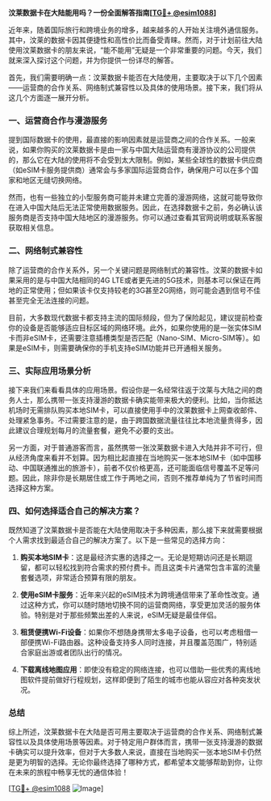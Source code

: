 **汶莱数据卡在大陆能用吗？一份全面解答指南[[TG💪+ @esim1088](https://t.me/s/esim1088)]**

近年来，随着国际旅行和跨境业务的增多，越来越多的人开始关注境外通信服务。其中，汶莱的数据卡因其便捷性和高性价比而备受青睐。然而，对于计划前往大陆使用汶莱数据卡的朋友来说，“能不能用”无疑是一个非常重要的问题。今天，我们就来深入探讨这个问题，并为你提供一份详尽的解答。

首先，我们需要明确一点：汶莱数据卡能否在大陆使用，主要取决于以下几个因素——运营商的合作关系、网络制式兼容性以及具体的使用场景。接下来，我们将从这几个方面逐一展开分析。

### 一、运营商合作与漫游服务

提到国际数据卡的使用，最直接的影响因素就是运营商之间的合作关系。一般来说，如果你购买的汶莱数据卡是由一家与中国大陆运营商有漫游协议的公司提供的，那么它在大陆的使用将不会受到太大限制。例如，某些全球性的数据卡供应商（如eSIM卡服务提供商）通常会与多家国际运营商合作，确保用户可以在多个国家和地区无缝切换网络。

然而，也有一些独立的小型服务商可能并未建立完善的漫游网络，这就可能导致你在进入中国大陆后无法正常使用数据服务。因此，在选择数据卡之前，务必确认该服务商是否支持中国大陆地区的漫游服务。你可以通过查看其官网说明或联系客服获取相关信息。

### 二、网络制式兼容性

除了运营商的合作关系外，另一个关键问题是网络制式的兼容性。汶莱的数据卡如果采用的是与中国大陆相同的4G LTE或者更先进的5G技术，则基本可以保证在两地的正常使用；但如果该卡仅支持较老的3G甚至2G网络，则可能会遇到信号不佳甚至完全无法连接的问题。

目前，大多数现代数据卡都支持主流的国际频段，但为了保险起见，建议提前检查你的设备是否能够适应目标区域的网络环境。此外，如果你使用的是一张实体SIM卡而非eSIM卡，还需要注意插槽类型是否匹配（Nano-SIM、Micro-SIM等）。如果是eSIM卡，则需要确保你的手机支持eSIM功能并已开通相关服务。

### 三、实际应用场景分析

接下来我们来看看具体的应用场景。假设你是一名经常往返于汶莱与大陆之间的商务人士，那么携带一张支持漫游的数据卡确实能带来极大的便利。比如，当你抵达机场时无需排队购买本地SIM卡，可以直接使用手中的汶莱数据卡上网查收邮件、处理紧急事务。不过需要注意的是，由于跨国数据流量往往比本地流量贵得多，因此建议合理规划每月的流量套餐，避免不必要的支出。

另一方面，对于普通游客而言，虽然携带一张汶莱数据卡进入大陆并非不可行，但从经济角度来看并不划算。因为相比起直接在当地购买一张本地SIM卡（如中国移动、中国联通推出的旅游卡），前者不仅价格更高，还可能面临信号覆盖不足等问题。因此，除非你是长期居住或工作于两地之间，否则不推荐单纯为了节省时间而选择这种方案。

### 四、如何选择适合自己的解决方案？

既然知道了汶莱数据卡是否能在大陆使用取决于多种因素，那么接下来就需要根据个人需求找到最适合自己的解决方案了。以下是一些常见的选择方向：

1. **购买本地SIM卡**：这是最经济实惠的选择之一。无论是短期访问还是长期逗留，都可以轻松找到符合需求的预付费卡。而且这类卡片通常包含丰富的流量套餐选项，非常适合预算有限的朋友。
   
2. **使用eSIM卡服务**：近年来兴起的eSIM技术为跨境通信带来了革命性改变。通过这种方式，你可以随时随地切换不同的运营商网络，享受更加灵活的服务体验。特别是对于那些频繁出差的人来说，eSIM无疑是最佳伴侣。

3. **租赁便携Wi-Fi设备**：如果你不想随身携带太多电子设备，也可以考虑租借一部便携Wi-Fi路由器。这种设备支持多人同时连接，并且覆盖范围广，特别适合家庭出游或者团队出行的情况。

4. **下载离线地图应用**：即使没有稳定的网络连接，也可以借助一些优秀的离线地图软件提前做好行程规划，这样即便到了陌生的城市也能从容应对各种突发状况。

### 总结

综上所述，汶莱数据卡在大陆是否可用主要取决于运营商的合作关系、网络制式兼容性以及具体使用场景等因素。对于特定用户群体而言，携带一张支持漫游的数据卡确实可以提升效率，但对于大多数人来说，直接在当地购买一张本地SIM卡仍然是更为明智的选择。无论你最终选择了哪种方式，都希望本文能够帮助到你，让你在未来的旅程中畅享无忧的通信体验！

[[TG💪+ @esim1088](https://t.me/s/esim1088) ![Image](https://i.postimg.cc/4NQfJmqS/Snipaste-2025-05-13-00-14-12.png)]
